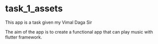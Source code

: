# task_1_assets

This app is a task given my Vimal Daga Sir

The aim of the app is to create a functional app that can play music with flutter framework.
